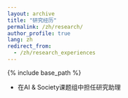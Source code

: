 ```yaml
---
layout: archive
title: "研究经历"
permalink: /zh/research/
author_profile: true
lang: zh
redirect_from:
  - /zh/research_experiences
---
```


{% include base_path %}

* 在AI & Society课题组中担任研究助理
